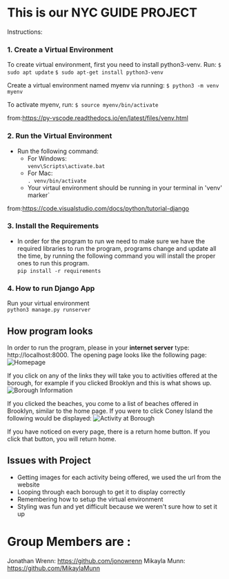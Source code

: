 


# This is our NYC GUIDE PROJECT #

Instructions:

### 1. Create a Virtual Environment
To create virtual environment, first you need to install python3-venv. Run:
```$ sudo apt update```
```$ sudo apt-get install python3-venv```

Create a virtual environment named myenv via running:
```$ python3 -m venv myenv```

To activate myenv, run:
```$ source myenv/bin/activate```

from:https://py-vscode.readthedocs.io/en/latest/files/venv.html
### 2. Run the Virtual Environment
- Run the following command:
    - For Windows:<br>
        ```venv\Scripts\activate.bat```
    - For Mac:<br>
        ```. venv/bin/activate```
    - Your virtaul environment should be running in your terminal in 'venv' marker`

from:https://code.visualstudio.com/docs/python/tutorial-django
### 3. Install the Requirements
 - In order for the program to run we need to make sure we have the required libraries to run the program, programs change and update all the time, by running the following command you will install the proper ones to run this program. <br>
    ```pip install -r requirements```

### 4. How to run Django App
Run your virtual environment <br>
        ```python3 manage.py runserver```

## How program looks
In order to run the program, please in your **internet server** type: http://localhost:8000. The opening page looks like the following page:
![Homepage](images/Homepage.jpg)


If you click on any of the links they will take you to activities offered at the borough, for example if you clicked Brooklyn and this is what shows up.
![Borough Information](images/boroughInfo.jpg)

If you clicked the beaches, you come to a list of beaches offered in Brooklyn, similar to the home page. If you were to click Coney Island the following would be displayed:
![Activity at Borough](images/beachAtBorough.jpg)

If you have noticed on every page, there is a return home button. If you click that button, you will return home.

## Issues with Project
- Getting images for each activity being offered, we used the url from the website 
- Looping through each borough to get it to display correctly
- Remembering how to setup the virtual environment
- Styling was fun and yet difficult because we weren't sure how to set it up
# Group Members are : 
 Jonathan Wrenn: https://github.com/jonowrenn
 Mikayla Munn: https://github.com/MikaylaMunn

